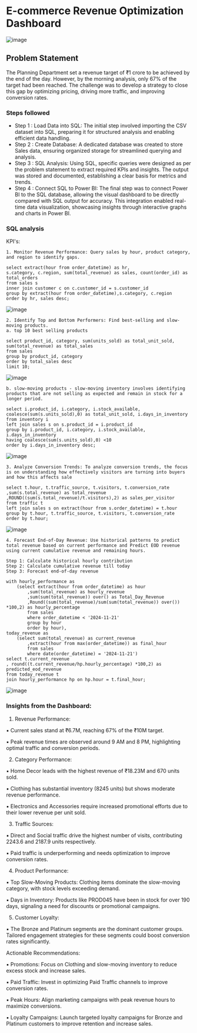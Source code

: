 
# E-commerce Revenue Optimization Dashboard

 ![image](https://github.com/user-attachments/assets/14ad64d7-4cf4-4692-9823-db91c7b7a730)

## Problem Statement

The Planning Department set a revenue target of ₹1 crore to be achieved by the end of the day. However, by the morning analysis, only 67% of the target had been reached. The challenge was to develop a strategy to close this gap by optimizing pricing, driving more traffic, and improving conversion rates.


### Steps followed 

- Step 1 : Load Data into SQL: The initial step involved importing the CSV dataset into SQL, preparing it for structured analysis and enabling efficient data handling.
- Step 2 : Create Database: A dedicated database was created to store Sales data, ensuring organized storage for streamlined querying and analysis.
- Step 3 : SQL Analysis: Using SQL, specific queries were designed as per the problem statement to extract required KPIs and insights. The output was stored and documented, establishing a clear basis for metrics and trends.
- Step 4 : Connect SQL to Power BI: The final step was to connect Power BI to the SQL database, allowing the visual dashboard to be directly compared with SQL output for accuracy. This integration enabled real-time data visualization, showcasing insights through interactive graphs and charts in Power BI.

### SQL analysis 

KPI's:

    1. Monitor Revenue Performance: Query sales by hour, product category, and region to identify gaps.

    select extract(hour from order_datetime) as hr,
    s.category, c.region, sum(total_revenue) as sales, count(order_id) as total_orders
    from sales s
    inner join customer c on c.customer_id = s.customer_id
    group by extract(hour from order_datetime),s.category, c.region
    order by hr, sales desc;

 ![image](https://github.com/user-attachments/assets/8724a3d0-fa36-4c08-a007-88006ac0a4c4)


    2. Identify Top and Bottom Performers: Find best-selling and slow-moving products.
    a. top 10 best selling products

    select product_id, category, sum(units_sold) as total_unit_sold, sum(total_revenue) as total_sales  
    from sales
    group by product_id, category
    order by total_sales desc
    limit 10;

   
![image](https://github.com/user-attachments/assets/a13da0b2-723d-40b7-9f24-d014ec82d15e)

    b. slow-moving products - slow-moving inventory involves identifying products that are not selling as expected and remain in stock for a longer period. 

    select i.product_id, i.category, i.stock_available, 
    coalesce(sum(s.units_sold),0) as total_unit_sold, i.days_in_inventory 
    from inventory i
    left join sales s on s.product_id = i.product_id
    group by i.product_id, i.category, i.stock_available, i.days_in_inventory 
    having coalesce(sum(s.units_sold),0) <10
    order by i.days_in_inventory desc;

![image](https://github.com/user-attachments/assets/8e5d7906-cd60-4741-a6cd-12a2411a288b)

    3. Analyze Conversion Trends: To analyze conversion trends, the focus is on understanding how effectively visitors are turning into buyers and how this affects sale
       
    select t.hour, t.traffic_source, t.visitors, t.conversion_rate
    ,sum(s.total_revenue) as total_revenue
    ,ROUND((sum(s.total_revenue)/t.visitors),2) as sales_per_visitor
    from traffic t
    left join sales s on extract(hour from s.order_datetime) = t.hour
    group by t.hour, t.traffic_source, t.visitors, t.conversion_rate
    order by t.hour;

![image](https://github.com/user-attachments/assets/0cbe8e0d-b814-4fcd-9493-0af96271a1e6)


    4. Forecast End-of-Day Revenue: Use historical patterns to predict total revenue based on current performance and Predict EOD revenue using current cumulative revenue and remaining hours.

    Step 1: Calculate historical hourly contribution
	Step 2: Calculate cumulative revenue till today
	Step 3: Forecast end-of-day revenue

    with hourly_performance as
        (select extract(hour from order_datetime) as hour
            ,sum(total_revenue) as hourly_revenue
            ,sum(sum(total_revenue)) over() as Total_Day_Revenue
            ,Round((sum(total_revenue)/sum(sum(total_revenue)) over()) *100,2) as hourly_percentage
            from sales
            where order_datetime < '2024-11-21'
            group by hour
            order by hour),
    today_revenue as
        (select sum(total_revenue) as current_revenue
            ,extract(hour from max(order_datetime)) as final_hour
            from sales
            where date(order_datetime) = '2024-11-21')
    select t.current_revenue
    , round((t.current_revenue/hp.hourly_percentage) *100,2) as predicted_eod_revenue
    from today_revenue t
    join hourly_performance hp on hp.hour = t.final_hour;

![image](https://github.com/user-attachments/assets/97c9f6b2-7bc4-43d0-88ef-fae563dbb0ad)

### Insights from the Dashboard:

1. Revenue Performance:

▪️ Current sales stand at ₹6.7M, reaching 67% of the ₹10M target.

▪️ Peak revenue times are observed around 9 AM and 8 PM, highlighting optimal traffic and conversion periods.



2. Category Performance:

▪️ Home Decor leads with the highest revenue of ₹18.23M and 670 units sold.

▪️ Clothing has substantial inventory (8245 units) but shows moderate revenue performance.

▪️ Electronics and Accessories require increased promotional efforts due to their lower revenue per unit sold.



3. Traffic Sources:

▪️ Direct and Social traffic drive the highest number of visits, contributing 2243.6 and 2187.9 units respectively.

▪️ Paid traffic is underperforming and needs optimization to improve conversion rates.



4. Product Performance:

▪️ Top Slow-Moving Products: Clothing items dominate the slow-moving category, with stock levels exceeding demand.

▪️ Days in Inventory: Products like PROD045 have been in stock for over 190 days, signaling a need for discounts or promotional campaigns.



5. Customer Loyalty:

▪️ The Bronze and Platinum segments are the dominant customer groups. Tailored engagement strategies for these segments could boost conversion rates significantly.



Actionable Recommendations:

▪️ Promotions: Focus on Clothing and slow-moving inventory to reduce excess stock and increase sales.

▪️ Paid Traffic: Invest in optimizing Paid Traffic channels to improve conversion rates.

▪️ Peak Hours: Align marketing campaigns with peak revenue hours to maximize conversions.

▪️ Loyalty Campaigns: Launch targeted loyalty campaigns for Bronze and Platinum customers to improve retention and increase sales.






